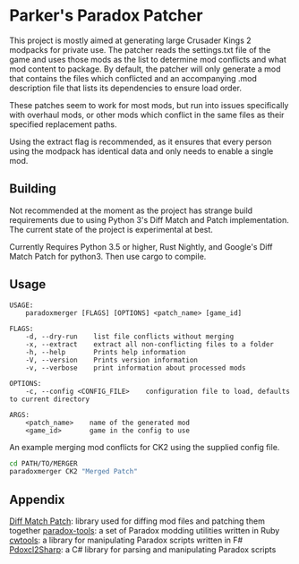 # Parker's Paradox Patcher
This project is mostly aimed at generating large Crusader Kings 2 modpacks for private use. The patcher reads the settings.txt file of the game and uses those mods as the list to determine mod conflicts and what mod content to package. By default, the patcher will only generate a mod that contains the files which conflicted and an accompanying .mod description file that lists its dependencies to ensure load order. 

These patches seem to work for most mods, but run into issues specifically with overhaul mods, or other mods which conflict in the same files as their specified replacement paths.

Using the extract flag is recommended, as it ensures that every person using the modpack has identical data and only needs to enable a single mod.
## Building
Not recommended at the moment as the project has strange build requirements due to using Python 3's Diff Match and Patch implementation. The current state of the project is experimental at best.

Currently Requires Python 3.5 or higher, Rust Nightly, and Google's Diff Match Patch for python3.
Then use cargo to compile.

## Usage
```
USAGE:
    paradoxmerger [FLAGS] [OPTIONS] <patch_name> [game_id]

FLAGS:
    -d, --dry-run    list file conflicts without merging
    -x, --extract    extract all non-conflicting files to a folder
    -h, --help       Prints help information
    -V, --version    Prints version information
    -v, --verbose    print information about processed mods

OPTIONS:
    -c, --config <CONFIG_FILE>    configuration file to load, defaults to current directory

ARGS:
    <patch_name>    name of the generated mod
    <game_id>       game in the config to use
```

An example merging mod conflicts for CK2 using the supplied config file.
```bash
cd PATH/TO/MERGER
paradoxmerger CK2 "Merged Patch"
```
## Appendix
[Diff Match Patch](https://github.com/google/diff-match-patch): library used for diffing mod files and patching them together
[paradox-tools](https://github.com/taw/paradox-tools): a set of Paradox modding utilities written in Ruby 
[cwtools](https://github.com/tboby/cwtools): a library for manipulating Paradox scripts written in F#
[Pdoxcl2Sharp](https://github.com/nickbabcock/Pdoxcl2Sharp): a C# library for parsing and manipulating Paradox scripts

